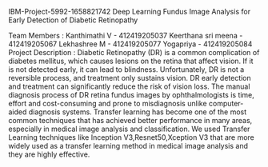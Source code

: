 IBM-Project-5992-1658821742
Deep Learning Fundus Image Analysis for Early Detection of Diabetic Retinopathy

Team Members :
Kanthimathi V - 412419205037 
Keerthana sri meena - 412419205067
Lekhashree M - 412419205077
Yogapriya  - 412419205084
Project Description :
Diabetic Retinopathy (DR) is a common complication of diabetes mellitus, which causes lesions on the retina that affect vision. If it is not detected early, it can lead to blindness. Unfortunately, DR is not a reversible process, and treatment only sustains vision. DR early detection and treatment can significantly reduce the risk of vision loss. The manual diagnosis process of DR retina fundus images by ophthalmologists is time, effort and cost-consuming and prone to misdiagnosis unlike computer-aided diagnosis systems. 
Transfer learning has become one of the most common techniques that has achieved better performance in many areas, especially in medical image analysis and classification. We used Transfer Learning techniques like Inception V3,Resnet50,Xception V3 that are more widely used as a transfer learning method in medical image analysis and they are highly effective.

